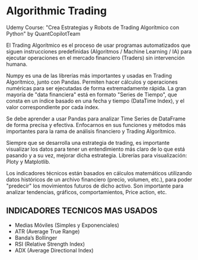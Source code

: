 # Algorithmic Trading

Udemy Course: "Crea Estrategias y Robots de Trading Algorítmico con Python" by QuantCopilotTeam


El Trading Algorítmico es el proceso de usar programas automatizados que siguen instrucciones predefinidas (Algoritmos / Machine Learning / IA) para ejecutar operaciones en el mercado financiero (Traders) sin intervención humana.

Numpy es una de las librerías más importantes y usadas en Trading Algorítmico, junto con Pandas.
Permiten hacer cálculos y operaciones numéricas para ser ejecutadas de forma extremadamente rápida.
La gran mayoría de "data financiera" está en formato "Series de Tiempo", que consta en un índice basado en una fecha y tiempo (DataTime Index), y el valor correspondiente por cada índex.


Se debe aprender a usar Pandas para analizar Time Series de DataFrame de forma precisa y efectiva.
Enfocarnos en sus funciones y métodos más importantes para la rama de análisis financiero y Trading Algorítmico.


Siempre que se desarrolla una estrategia de trading, es importante visualizar los datos para tener un entendimiento más claro de lo que está pasando y a su vez, mejorar dicha estrategia. Librerías para visualización: Ploty y Matplotlib.

Los indicadores técnicos están basados en cálculos matemáticos utilizando datos históricos de un archivo financiero (precio, volumen, etc.), para poder "predecir" los movimientos futuros de dicho activo. Son importante para analizar tendencias, gráficos, comportamientos, Price action, etc.

## INDICADORES TECNICOS MAS USADOS
- Medias Móviles (Simples y Exponenciales)
- ATR (Average True Range)
- Banda’s Bollinger
- RSI (Relative Strength Index)
- ADX (Average Directional Index)

